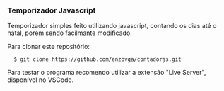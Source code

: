### Temporizador Javascript

Temporizador simples feito utilizando javascript, contando os dias até o natal, porém sendo facilmante modificado.

Para clonar este repositório: 
```
  $ git clone https://github.com/enzovga/contadorjs.git 
```

Para testar o programa recomendo utilizar a extensão "Live Server", disponível no VSCode.
